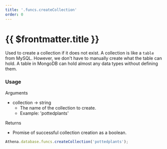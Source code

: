 ```yaml
---
title: '.funcs.createCollection'
order: 0
---
```


# {{ $frontmatter.title }}

Used to create a collection if it does not exist. A collection is like a `table` from MySQL. However, we don't have to manually create what the table can hold. A table in MongoDB can hold almost any data types without defining them.

### Usage

Arguments

* collection -> string
  * The name of the collection to create.
  * Example: 'pottedplants'

Returns

* Promise of successful collection creation as a boolean.

```typescript
Athena.database.funcs.createCollection('pottedplants');
```
